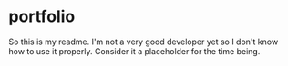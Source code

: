 # portfolio

So this is my readme. I'm not a very good developer yet so I don't know how to use it properly. Consider it a placeholder for the time being.
